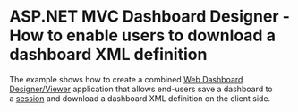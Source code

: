 # ASP.NET MVC Dashboard Designer - How to enable users to download a dashboard XML definition


The example shows how to create a combined <a href="https://documentation.devexpress.com/Dashboard/115955/Building-the-Designer-and-Viewer-Applications/Web-Dashboard">Web Dashboard Designer/Viewer</a> application that allows end-users save a dashboard to a <a href="https://docs.microsoft.com/en-us/dotnet/api/system.web.sessionstate.httpsessionstate">session</a> and download a dashboard XML definition on the client side.

<br/>



